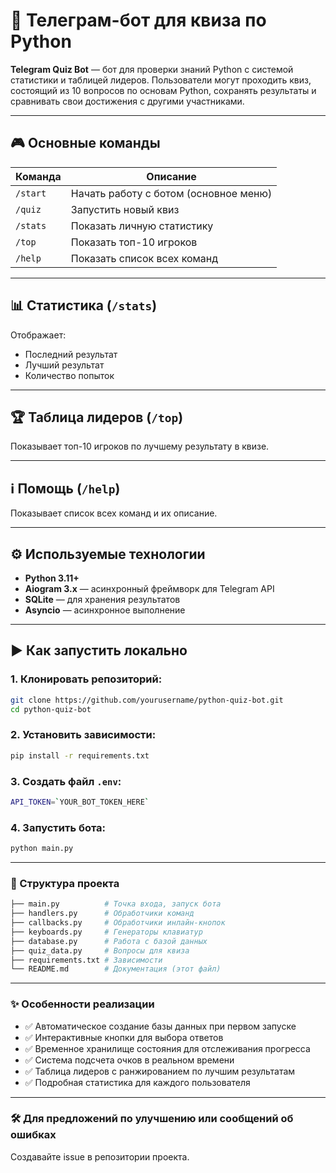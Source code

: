 # 🐍 Телеграм-бот для квиза по Python

**Telegram Quiz Bot** — бот для проверки знаний Python с системой статистики и таблицей лидеров. Пользователи могут проходить квиз, состоящий из 10 вопросов по основам Python, сохранять результаты и сравнивать свои достижения с другими участниками.

---

## 🎮 Основные команды

| Команда        | Описание                          |
|----------------|-----------------------------------|
| `/start`       | Начать работу с ботом (основное меню) |
| `/quiz`        | Запустить новый квиз               |
| `/stats`       | Показать личную статистику         |
| `/top`         | Показать топ-10 игроков            |
| `/help`        | Показать список всех команд        |

---

## 📊 Статистика (`/stats`)

Отображает:

- Последний результат
- Лучший результат
- Количество попыток

---

## 🏆 Таблица лидеров (`/top`)

Показывает топ-10 игроков по лучшему результату в квизе.

---

## ℹ️ Помощь (`/help`)

Показывает список всех команд и их описание.

---

## ⚙️ Используемые технологии

- **Python 3.11+**
- **Aiogram 3.x** — асинхронный фреймворк для Telegram API
- **SQLite** — для хранения результатов
- **Asyncio** — асинхронное выполнение

---

## ▶️ Как запустить локально

### 1. Клонировать репозиторий:
```bash
git clone https://github.com/yourusername/python-quiz-bot.git   
cd python-quiz-bot
```
### 2. Установить зависимости:
```bash
pip install -r requirements.txt
```
### 3. Создать файл `.env`:
```bash
API_TOKEN=`YOUR_BOT_TOKEN_HERE`
```
### 4. Запустить бота:
```bash
python main.py
```

---

### 📁 Структура проекта
```bash
├── main.py          # Точка входа, запуск бота
├── handlers.py      # Обработчики команд
├── callbacks.py     # Обработчики инлайн-кнопок
├── keyboards.py     # Генераторы клавиатур
├── database.py      # Работа с базой данных
├── quiz_data.py     # Вопросы для квиза
├── requirements.txt # Зависимости
└── README.md        # Документация (этот файл)
```

---

### ✨ Особенности реализации
* ✅ Автоматическое создание базы данных при первом запуске 
* ✅ Интерактивные кнопки для выбора ответов
* ✅ Временное хранилище состояния для отслеживания прогресса
* ✅ Система подсчета очков в реальном времени
* ✅ Таблица лидеров с ранжированием по лучшим результатам
* ✅ Подробная статистика для каждого пользователя

---

### 🛠️ Для предложений по улучшению или сообщений об ошибках
Создавайте issue в репозитории проекта.
